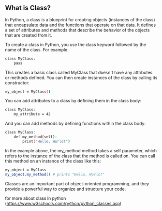 ## What is Class?
In Python, a class is a blueprint for creating objects (instances of the class) that encapsulate data and the functions that operate on that data. It defines a set of attributes and methods that describe the behavior of the objects that are created from it.

To create a class in Python, you use the class keyword followed by the name of the class. 
For example:

```sh
class MyClass:
    pass
```

This creates a basic class called MyClass that doesn't have any attributes or methods defined. You can then create instances of the class by calling its constructor:

```sh
my_object = MyClass()
```

You can add attributes to a class by defining them in the class body:

```sh
class MyClass:
    my_attribute = 42
```

And you can add methods by defining functions within the class body:

```sh
class MyClass:
    def my_method(self):
        print("Hello, World!")
```

In the example above, the my_method method takes a self parameter, which refers to the instance of the class that the method is called on. You can call this method on an instance of the class like this:

```sh
my_object = MyClass
my_object.my_method() # prints "Hello, World!"
```

Classes are an important part of object-oriented programming, and they provide a powerful way to organize and structure your code.

for more about class in python (https://www.w3schools.com/python/python_classes.asp)